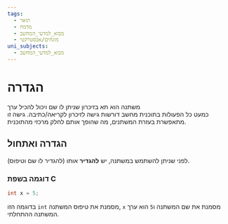 ```yaml
---
tags:
  - תואר
  - מדמח
  - מבוא_למדעי_המחשב
  - מונחים/אבסטרקטי
uni_subjects:
  - מבוא_למדעי_המחשב
---
```

# הגדרה
משתנה הוא תא בזיכרון שניתן לו שם ויכול להכיל ערך  
כמעט כל הפעולות בתוכנית מחשב דורשות גישה לזיכרון לקריאה/כתיבה. גישה זו מתאפשרת בעזרת המשתנים, מה שהופך אותם לחלק מרכזי מהתוכנית.

## הגדרה ואתחול
לפני שניתן להשתמש במשתנה, יש **להגדיר** אותו (להגדיר לו שם וטיפוס).
### דוגמה בשפת C
```c
int x = 5;
```
בדוגמה הזו `int` מסמנת את טיפוס המשתנה, `x` מסמנת את שם המשתנה ו`5` הוא ערך המשתנה ההתחלתי.
